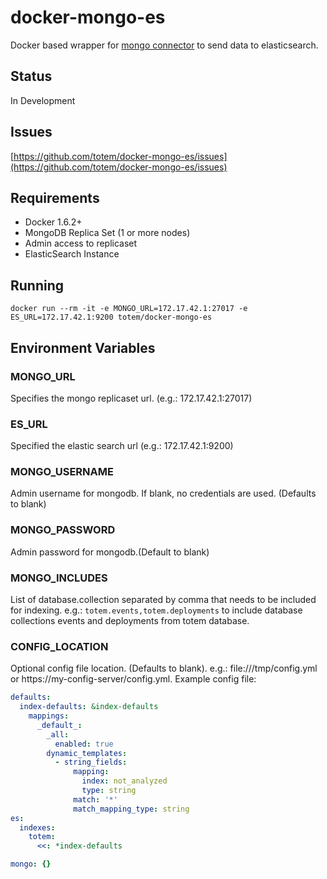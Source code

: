 # docker-mongo-es
Docker based wrapper for [mongo connector](https://github.com/10gen-labs/mongo-connector) to send data to elasticsearch.

## Status
In Development

## Issues
[https://github.com/totem/docker-mongo-es/issues](https://github.com/totem/docker-mongo-es/issues)

## Requirements
- Docker 1.6.2+
- MongoDB Replica Set (1 or more nodes)
- Admin access to replicaset
- ElasticSearch Instance

## Running
```
docker run --rm -it -e MONGO_URL=172.17.42.1:27017 -e ES_URL=172.17.42.1:9200 totem/docker-mongo-es
```

## Environment Variables

### MONGO_URL
Specifies the mongo replicaset url. (e.g.: 172.17.42.1:27017)

### ES_URL
Specified the elastic search url (e.g.: 172.17.42.1:9200)

### MONGO_USERNAME
Admin username for mongodb. If blank, no credentials are used. (Defaults to blank)

### MONGO_PASSWORD
Admin password for mongodb.(Default to blank)

### MONGO_INCLUDES
List of database.collection separated by comma that needs to be included for indexing. e.g.: ```totem.events,totem.deployments``` to 
include database collections events and deployments from totem database.

### CONFIG_LOCATION
Optional config file location. (Defaults to blank). e.g.:  file:///tmp/config.yml  or https://my-config-server/config.yml.
Example config file:  
```yaml
defaults:
  index-defaults: &index-defaults
    mappings:
      _default_:
        _all:
          enabled: true
        dynamic_templates:
          - string_fields:
              mapping:
                index: not_analyzed
                type: string
              match: '*'
              match_mapping_type: string
es:
  indexes:
    totem:
      <<: *index-defaults

mongo: {}
```
